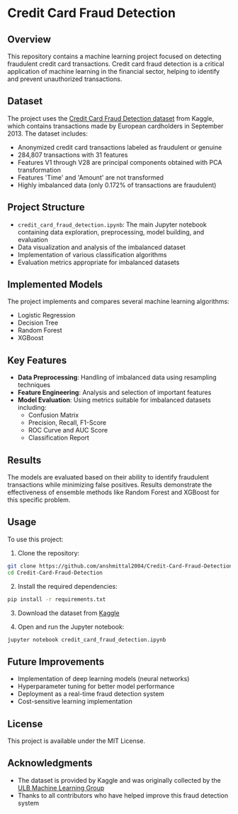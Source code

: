 # Credit Card Fraud Detection

## Overview
This repository contains a machine learning project focused on detecting fraudulent credit card transactions. Credit card fraud detection is a critical application of machine learning in the financial sector, helping to identify and prevent unauthorized transactions.

## Dataset
The project uses the [Credit Card Fraud Detection dataset](https://www.kaggle.com/datasets/mlg-ulb/creditcardfraud) from Kaggle, which contains transactions made by European cardholders in September 2013. The dataset includes:

- Anonymized credit card transactions labeled as fraudulent or genuine
- 284,807 transactions with 31 features
- Features V1 through V28 are principal components obtained with PCA transformation
- Features 'Time' and 'Amount' are not transformed
- Highly imbalanced data (only 0.172% of transactions are fraudulent)

## Project Structure
- `credit_card_fraud_detection.ipynb`: The main Jupyter notebook containing data exploration, preprocessing, model building, and evaluation
- Data visualization and analysis of the imbalanced dataset
- Implementation of various classification algorithms
- Evaluation metrics appropriate for imbalanced datasets

## Implemented Models
The project implements and compares several machine learning algorithms:
- Logistic Regression
- Decision Tree
- Random Forest
- XGBoost

## Key Features
- **Data Preprocessing**: Handling of imbalanced data using resampling techniques
- **Feature Engineering**: Analysis and selection of important features
- **Model Evaluation**: Using metrics suitable for imbalanced datasets including:
  - Confusion Matrix
  - Precision, Recall, F1-Score
  - ROC Curve and AUC Score
  - Classification Report

## Results
The models are evaluated based on their ability to identify fraudulent transactions while minimizing false positives. Results demonstrate the effectiveness of ensemble methods like Random Forest and XGBoost for this specific problem.

## Usage
To use this project:

1. Clone the repository:
```bash
git clone https://github.com/anshmittal2004/Credit-Card-Fraud-Detection.git
cd Credit-Card-Fraud-Detection
```

2. Install the required dependencies:
```bash
pip install -r requirements.txt
```

3. Download the dataset from [Kaggle](https://www.kaggle.com/datasets/mlg-ulb/creditcardfraud)

4. Open and run the Jupyter notebook:
```bash
jupyter notebook credit_card_fraud_detection.ipynb
```

## Future Improvements
- Implementation of deep learning models (neural networks)
- Hyperparameter tuning for better model performance
- Deployment as a real-time fraud detection system
- Cost-sensitive learning implementation

## License
This project is available under the MIT License.

## Acknowledgments
- The dataset is provided by Kaggle and was originally collected by the [ULB Machine Learning Group](https://www.ulb.ac.be/di/map/adalpozz/data/creditcard.csv)
- Thanks to all contributors who have helped improve this fraud detection system
